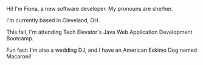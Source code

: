 Hi! I'm Fiona, a new software developer. My pronouns are she/her.

I'm currently based in Cleveland, OH.

This fall, I'm attending Tech Elevator's Java Web Application Development Bootcamp.

Fun fact: I'm also a wedding DJ, and I have an American Eskimo Dog named Macaroni!